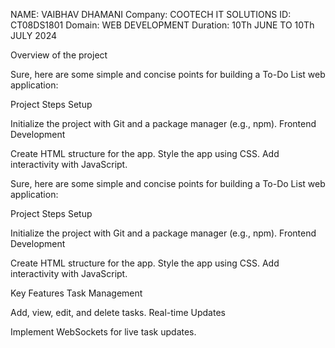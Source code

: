 NAME: VAIBHAV DHAMANI
Company: COOTECH IT SOLUTIONS
ID: CT08DS1801
Domain: WEB DEVELOPMENT
Duration: 10Th JUNE TO 10Th JULY 2024


Overview of the project

Sure, here are some simple and concise points for building a To-Do List web application:

Project Steps
Setup

Initialize the project with Git and a package manager (e.g., npm).
Frontend Development

Create HTML structure for the app.
Style the app using CSS.
Add interactivity with JavaScript.


Sure, here are some simple and concise points for building a To-Do List web application:

Project Steps
Setup

Initialize the project with Git and a package manager (e.g., npm).
Frontend Development

Create HTML structure for the app.
Style the app using CSS.
Add interactivity with JavaScript.

Key Features
Task Management

Add, view, edit, and delete tasks.
Real-time Updates

Implement WebSockets for live task updates.
